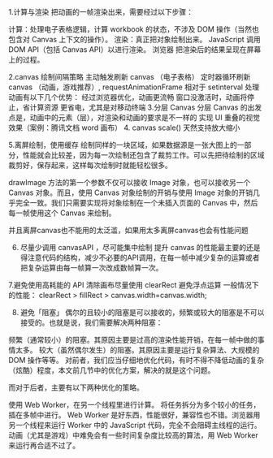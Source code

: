 1.计算与渲染
把动画的一帧渲染出来，需要经过以下步骤：

计算：处理电子表格逻辑，计算 workbook 的状态，不涉及 DOM 操作（当然也包含对 Canvas 上下文的操作）。
渲染：真正把对象绘制出来。
JavaScript 调用 DOM API（包括 Canvas API）以进行渲染。
浏览器 把渲染后的结果呈现在屏幕上的过程。
 

2.canvas 绘制间隔策略
主动触发刷新 canvas （电子表格）
定时器循环刷新 canvas （动画，游戏推荐）, requestAnimationFrame 相对于 setinterval 处理动画有以下几个优势：
经过浏览器优化，动画更流畅
窗口没激活时，动画将停止，省计算资源
更省电，尤其是对移动终端
3.分层 Canvas
分层 Canvas 的出发点是，动画中的元素（层），对渲染和动画的要求是不一样的
实现 UI 重叠的视觉效果（案例：腾讯文档 word 画布）
4. canvas scale() 天然支持放大缩小
 

5.离屏绘制，使用缓存
绘制同样的一块区域，如果数据源是一张大图上的一部分，性能就会比较差，因为每一次绘制还包含了裁剪工作。可以先把待绘制的区域裁剪好，保存起来，这样每次绘制时就能轻松很多。

drawImage 方法的第一个参数不仅可以接收 Image 对象，也可以接收另一个 Canvas 对象。而且，使用 Canvas 对象绘制的开销与使用 Image 对象的开销几乎完全一致。我们只需要实现将对象绘制在一个未插入页面的 Canvas 中，然后每一帧使用这个 Canvas 来绘制。

并且离屏canvas也不能用的太泛滥，如果用太多离屏canvas也会有性能问题

6. 尽量少调用 canvasAPI ，尽可能集中绘制
提升 canvas 的性能最主要的还是得注意代码的结构，减少不必要的API调用，在每一帧中减少复杂的运算或者把复杂运算由每一帧算一次改成数帧算一次。

7.避免使用高耗能的 API
清除画布尽量使用 clearRect
避免浮点运算
一般情况下的性能： clearRect > fillRect > canvas.width=canvas.width;

8. 避免「阻塞」
偶尔的且较小的阻塞是可以接收的，频繁或较大的阻塞是不可以接受的。也就是说，我们需要解决两种阻塞：

频繁（通常较小）的阻塞。其原因主要是过高的渲染性能开销，在每一帧中做的事情太多。
较大（虽然偶尔发生）的阻塞。其原因主要是运行复杂算法、大规模的 DOM 操作等等。
对前者，我们应当仔细地优化代码，有时不得不降低动画的复杂（炫酷）程度，本文前几节中的优化方案，解决的就是这个问题。

而对于后者，主要有以下两种优化的策略。

使用 Web Worker，在另一个线程里进行计算。
将任务拆分为多个较小的任务，插在多帧中进行。
Web Worker 是好东西，性能很好，兼容性也不错。浏览器用另一个线程来运行 Worker 中的 JavaScript 代码，完全不会阻碍主线程的运行。动画（尤其是游戏）中难免会有一些时间复杂度比较高的算法，用 Web Worker 来运行再合适不过了。
